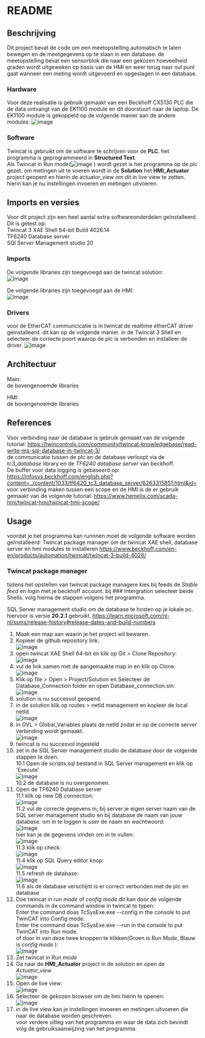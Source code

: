 # README

## Beschrijving
Dit project bevat de code om een meetopstelling automatisch te laten bewegen en de meetgegevens op te slaan in een database. de meetopstelling bevat een sensorblok die naar een gekozen hoeveelheid graden wordt uitgeweken op basis van de HMI en weer terug naar nul punt gaat wanneer een meting wordt uitgevoerd en opgeslagen in een database.

### Hardware
Voor deze realisatie is gebruik gemaakt van een  Beckhoff CX5130 PLC die de data ontvangt van de EK1100 module en dit doorstuurt naar de laptop.
De EK1100 module is gekoppeld op de volgende manier aan de andere modules:
![image](https://github.com/user-attachments/assets/3133acd1-c0ad-4caa-8477-0c6f518a9a2d)




### Software
Twincat is gebruikt om de software te schrijven voor de **PLC**. het programma is geprogrammeerd in **Structured Text**.<br>
Als Twincat in Run mode(![image](https://github.com/user-attachments/assets/9d0f8dd2-c0be-4e2c-9367-fac5449f06c1) ) wordt gezet is het programma op de plc gezet. 
om metingen uit te voeren wordt in de **Solution** het **HMI_Actuator** project geopent en hierin de actuator_view om dit in live view te zetten. hierin kan je nu instellingen invoeren en metingen uitvoeren.


## Imports en versies
Voor dit project zijn een heel aantal extra softwareonderdelen geïnstalleerd. 
Dit is getest op:  
Twincat 3 XAE Shell 64-bit Build 4026.14 <br>
TF6240 Database server <br>
SQl Server Management studio 20 <br>

### Imports
De volgende libraries zijn toegevoegd aan de twincat solution: <br>
![image](https://github.com/user-attachments/assets/48139cae-06ba-42c3-ae01-b5a68a94a0e7) <br>


De volgende libraries zijn toegevoegd aan de HMI: <br>
![image](https://github.com/user-attachments/assets/259ac83a-64d5-4052-99c3-b4707e22707b) <br>


### Drivers
voor de EtherCAT communcicatie is in twincat de realtime etherCAT driver geinstalleerd. dit kan op de volgende manier.
in de Twincat 3 Shell en selecteer de correcte poort waarop de plc is verbonden en installeer de driver.
![image](https://github.com/user-attachments/assets/fb88b882-ae06-4654-b26e-18970ee53bff)


## Architectuur
Main: <br> 
de bovengenoemde libraries 
    
HMI:  
de bovengenoemde libraries

## References
Voor verbinding naar de database is gebruik gemaakt van de volgende tutorial: https://twincontrols.com/community/twincat-knowledgebase/read-write-ms-sql-database-in-twincat-3/ <br>
de communicatie tussen de plc en de database verloopt via de *tc3_database* library en de *TF6240 database server* van beckhoff. <br>
De buffer voor data logging is gebaseerd op: https://infosys.beckhoff.com/english.php?content=../content/1033/tf6420_tc3_database_server/6263315851.html&id= <br>
voor verbinding maken tussen een scope en de HMI is de er gebruik gemaakt van de volgende tutorial: https://www.hemelix.com/scada-hmi/twincat-hmi/twincat-hmi-scope/ <br>

## Usage
voordat je het programma kan runnnen moet de volgende software worden geïnstalleerd:
Twincat package manager om de twincat XAE shell, database server en hmi modules te installeren
https://www.beckhoff.com/en-en/products/automation/twincat/twincat-3-build-4026/

###  Twincat package manager
tijdens het opstellen van twincat package managere kies bij feeds de *Stable feed* en login met je beckhoff account.
bij ### Intergration selecteer beide Shells. volg hierna de stappen volgens het programma.


SQL Server management studio om de database te hosten op je lokale pc. hiervoor is versie **20.2.1** gebruikt.
https://learn.microsoft.com/nl-nl/ssms/release-history#release-dates-and-build-numbers


1. Maak een map aan waarin je het project wil bewaren. <br>
2. Kopieer de github repository link: <br>
   ![image](https://github.com/user-attachments/assets/772efe5d-19a5-4327-b006-900c34b5b29b) <br>
3. open twincat XAE Shell 64-bit en klik op Git > Clone Repository: <br>
   ![image](https://github.com/user-attachments/assets/2c6351d9-d070-423c-b695-c165d03b9fd3) <br>
4. vul de link samen met de aangemaakte map in en klik op Clone: <br>
   ![image](https://github.com/user-attachments/assets/a8705371-7156-432e-a9ae-633d11540bcb) <br>
5. Klik op file > Open > Project/Solution en Selecteer de Database_Connection folder en open Database_connection.sln: <br>
   ![image](https://github.com/user-attachments/assets/e1341da3-3d98-4b2d-bc5c-680a2a18d76d) <br>
6. solution is nu succesvol geopend. <br>
7. in de solution klik op routes > netId management en kopieer de local netId. <br>
   ![image](https://github.com/user-attachments/assets/4d6f5822-6265-44d8-bacf-49d779b07b5f) <br>
8. in GVL > Global_Variables plaats de netId zodat er op de correcte server verbinding wordt gemaakt. <br>
   ![image](https://github.com/user-attachments/assets/1ba7a6d6-ada9-4643-be90-dd4d3f95c436) <br>
9. twincat is nu succesvol ingesteld  
10. zet in de SQL Server management studio de database door de volgende stappen te doen. <br>
 10.1 Open de scripts.sql bestand in SQL Server management en klik op 'Execute' <br>
     ![image](https://github.com/user-attachments/assets/c8e73acd-2dd0-451c-9f8b-1c8cc2136727)<br>
 10.2 de database is nu overgenomen. <br>            
11. Open de TF6240 Database server <br>
 11.1  klik op new DB connection: <br>
   ![image](https://github.com/user-attachments/assets/0e093b66-f8a4-45c8-8217-f0af25ead18f) <br>
 11.2 vul de correcte gegevens in, bij server je eigen server naam van de SQL server management studio en bij database de naam van jouw database. om in te loggen is *user*  de naam en wachtwoord: <br>
   ![image](https://github.com/user-attachments/assets/07b52374-6e03-4c5e-b2fa-8017e3db2bae) <br>
    hier kan je de gegevens vinden om in te vullen: <br>
   ![image](https://github.com/user-attachments/assets/db25447a-95b2-4b51-b61d-8b624bae956e) <br>
 11.3 klik op check: <br>
   ![image](https://github.com/user-attachments/assets/7641ad87-4858-487b-a8b1-32be7a39e245) <br>
 11.4 klik op SQL Query editor knop: <br>
   ![image](https://github.com/user-attachments/assets/faf67c30-3ef4-487f-a9b8-798870a20446) <br>
 11.5 refresh de database: <br>
   ![image](https://github.com/user-attachments/assets/f89fda4f-c1f6-42d1-8ee3-37d9968bff1c) <br>
 11.6 als de database verschijnt is er correct verbonden met de plc en database <br>
12. Doe twincat in *run mode* of *config mode* dit kan door de volgende commands in de command window in twincat te typen: <br>
Enter the command doas TcSysExe.exe --config in the console to put TwinCAT into Config mode. <br>
Enter the command doas TcSysExe.exe --run in the console to put TwinCAT into Run mode. <br>
of door in van deze twee knoppen te klikken(Groen is *Run Mode*, Blauw is *config mode* ): <br>
  ![image](https://github.com/user-attachments/assets/f97ed723-4457-4e52-b5dd-7c58a7bc715a) <br>
13. Zet twincat in *Run mode*  <br>
14. Ga naar de **HMI_Actuator** project in de solution en open de *Actuator_view* <br>
   ![image](https://github.com/user-attachments/assets/9d63bd20-e1e6-46aa-9994-84a504c2f393) <br>
15. Open de live view: <br>
   ![image](https://github.com/user-attachments/assets/3444464c-4dcf-46b2-afa2-60208baed08a) <br>
16. Selecteer de gekozen browser om de hmi hierin te openen: <br>
   ![image](https://github.com/user-attachments/assets/e6d5b4a8-3374-4fcd-8c47-e6e786f5faa1) <br>	 
17. in de live view kan je instellingen invoeren en metingen uitvoeren die naar de database worden geschreven. <br>
voor verdere uitleg van het programma en waar de data zich bevindt volg de gebruiksaanwijzing van het programma.
